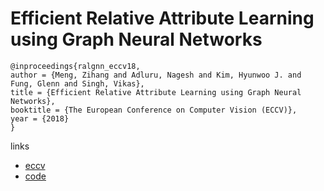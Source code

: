 # Efficient Relative Attribute Learning using Graph Neural Networks

```
@inproceedings{ralgnn_eccv18,
author = {Meng, Zihang and Adluru, Nagesh and Kim, Hyunwoo J. and Fung, Glenn and Singh, Vikas},
title = {Efficient Relative Attribute Learning using Graph Neural Networks},
booktitle = {The European Conference on Computer Vision (ECCV)},
year = {2018}
} 
```

links
- [eccv](http://openaccess.thecvf.com/content_ECCV_2018/html/Zihang_Meng_Efficient_Relative_Attribute_ECCV_2018_paper.html)
- [code](https://github.com/zihangm/RAL_GNN)
